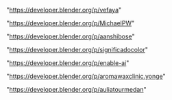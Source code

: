 "https://developer.blender.org/p/vefaya"

"https://developer.blender.org/p/MichaelPW"

"https://developer.blender.org/p/aanshibose"

"https://developer.blender.org/p/significadocolor"

"https://developer.blender.org/p/enable-ai"

"https://developer.blender.org/p/aromawaxclinic.yonge"

"https://developer.blender.org/p/auliatourmedan"

